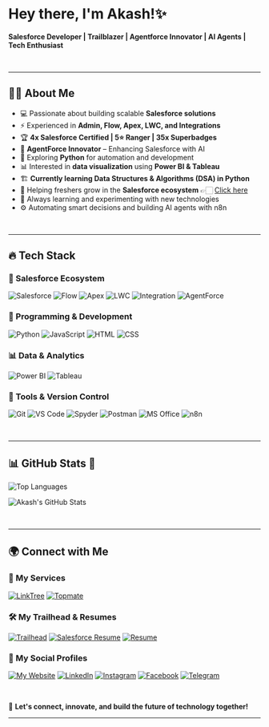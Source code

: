 # Hey there, I'm Akash!✨


**Salesforce Developer  |  Trailblazer |  Agentforce Innovator  |  AI Agents  |  Tech Enthusiast**

<br>     
    
--- 
       
## 👨‍💻 About Me       
      
- 💻 Passionate about building scalable **Salesforce solutions**
- ⚡ Experienced in **Admin, Flow, Apex, LWC, and Integrations**   
- 🏆 **4x Salesforce Certified | 5⭐ Ranger | 35x Superbadges**
- 🤖 **AgentForce Innovator** – Enhancing Salesforce with AI 
- 🐍 Exploring **Python** for automation and development  
- 📊 Interested in **data visualization** using **Power BI & Tableau**
- 🏗️ **Currently learning Data Structures & Algorithms (DSA) in Python**  
- 🤝 Helping freshers grow in the **Salesforce ecosystem**  👉🏻 [Click here](your-topmate-url)  
- 📖 Always learning and experimenting with new technologies
- ⚙️ Automating smart decisions and building AI agents with n8n

<br>

---

## 🔥 Tech Stack  

### 🚀 Salesforce Ecosystem  
![Salesforce](https://img.shields.io/badge/Salesforce-00A1E0?style=for-the-badge&logo=salesforce&logoColor=white)  ![Flow](https://img.shields.io/badge/Flow-FF9900?style=for-the-badge&logo=salesforce&logoColor=white)  ![Apex](https://img.shields.io/badge/Apex-430098?style=for-the-badge&logo=salesforce&logoColor=white) ![LWC](https://img.shields.io/badge/LWC-0176D3?style=for-the-badge&logo=salesforce&logoColor=white)  ![Integration](https://img.shields.io/badge/Integration-FF5733?style=for-the-badge&logo=salesforce&logoColor=white)  ![AgentForce](https://img.shields.io/badge/AgentForce-430098?style=for-the-badge&logo=salesforce&logoColor=white)  



### 🐍 Programming & Development  
![Python](https://img.shields.io/badge/Python-3776AB?style=for-the-badge&logo=python&logoColor=white)  ![JavaScript](https://img.shields.io/badge/JavaScript-F7DF1E?style=for-the-badge&logo=javascript&logoColor=black)  ![HTML](https://img.shields.io/badge/HTML5-E34F26?style=for-the-badge&logo=html5&logoColor=white)  ![CSS](https://img.shields.io/badge/CSS3-1572B6?style=for-the-badge&logo=css3&logoColor=white)  


### 📊 Data & Analytics  
![Power BI](https://img.shields.io/badge/Power%20BI-F2C811?style=for-the-badge&logo=power-bi&logoColor=black)  ![Tableau](https://img.shields.io/badge/Tableau-E97627?style=for-the-badge&logo=tableau&logoColor=white)  


### 🔧 Tools & Version Control  
![Git](https://img.shields.io/badge/Git-F05032?style=for-the-badge&logo=git&logoColor=white)  ![VS Code](https://img.shields.io/badge/VS%20Code-007ACC?style=for-the-badge&logo=visual-studio-code&logoColor=white)  ![Spyder](https://img.shields.io/badge/Spyder-FF0000?style=for-the-badge&logo=spyder-ide&logoColor=white)  ![Postman](https://img.shields.io/badge/Postman-FF6C37?style=for-the-badge&logo=postman&logoColor=white)  ![MS Office](https://img.shields.io/badge/MS%20Office-D83B01?style=for-the-badge&logo=microsoft-office&logoColor=white)  ![n8n](https://img.shields.io/badge/n8n-E97627?style=for-the-badge&logo=tableau&logoColor=white)  


<br>

---

## 📊 GitHub Stats 🌱    

![Top Languages](https://github-readme-stats.vercel.app/api/top-langs/?username=akash15-dev&layout=compact&theme=radical)  

![Akash's GitHub Stats](https://github-readme-stats.vercel.app/api?username=akash15-dev&show_icons=true&theme=radical)  

<br>

---

## 🌍 Connect with Me  
 

### 💼 My Services  

[![LinkTree](https://img.shields.io/badge/LinkTree-39E09B?style=for-the-badge&logo=linktree&logoColor=white)](your-linktree-url)  [![Topmate](https://img.shields.io/badge/Topmate-FF5722?style=for-the-badge&logo=topmate&logoColor=white)](your-topmate-url)  

### 🛠 My Trailhead & Resumes  

[![Trailhead](https://img.shields.io/badge/Trailhead-00A1E0?style=for-the-badge&logo=salesforce&logoColor=white)](your-trailhead-url)  [![Salesforce Resume](https://img.shields.io/badge/Salesforce%20Resume-FF9900?style=for-the-badge&logo=salesforce&logoColor=white)](your-salesforce-resume-url)  [![Resume](https://img.shields.io/badge/Resume-4CAF50?style=for-the-badge&logo=read-the-docs&logoColor=white)](your-resume-url)

### 🔗 My Social Profiles

[![My Website](https://img.shields.io/badge/My%20Website-FF5722?style=for-the-badge&logo=google-chrome&logoColor=white)](your-website-url)  [![LinkedIn](https://img.shields.io/badge/LinkedIn-0077B5?style=for-the-badge&logo=linkedin&logoColor=white)](your-linkedin-url)  [![Instagram](https://img.shields.io/badge/Instagram-E4405F?style=for-the-badge&logo=instagram&logoColor=white)](your-instagram-url)  [![Facebook](https://img.shields.io/badge/Facebook-1877F2?style=for-the-badge&logo=facebook&logoColor=white)](your-facebook-url)  [![Telegram](https://img.shields.io/badge/Telegram-26A5E4?style=for-the-badge&logo=telegram&logoColor=white)](your-telegram-url)  

<br>

🚀 **Let's connect, innovate, and build the future of technology together!**  

---

